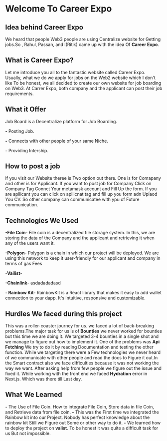 # Welcome To Career Expo


## Idea behind Career Expo

We heard that people Web3 people are using Centralize website for Getting jobs.So , Rahul, Passan, and I(Ritik) came up with the idea Of **Career Expo**.



## What is Career Expo?


Let me introduce you all to the fantastic website called Career Expo. Usually, what we do we apply for jobs on the Web2 website which I don't like To be honest, we all decided to create our own website for job boarding on Web3. At Carrer Expo, both company and the applicant can post their job requirements.  


## What it Offer

Job Board is a Decentralize platform for Job Boarding. 

  **-** Posting Job.
  
  **-** Connects with other people of your same Niche.
  
  **-** Providing Intership.

## How to post a job

If you visit our Website theree is Two option out there. One is for Comapany and other is for Applicant. If you want to post job for Company Click on Company Tag Connct Your metamask account and Fill Up the form. 
If you are apllicant you can click on apllicnat tag and fill up you form adn Uplaod You CV. So other company can communicatee with ypu of Future communication.

## Technologies We Used
**-File Coin**- 
 File coin is a decentralized file storage system.
 In this, we are storing the data of the Company and the applicant and retrieving it when any of the users want it.
 
**-Polygon**- 
 Polygon is a chain in which our project will be deployed. 
 We are using this network to keep it user-friendly for our applicant and company in terms of gas Fees
 
 **-Vailist**- 
  
  
**-Chainlink**- 
  asdadadadasd
  
 **- Rainbow Kit**- 
 RainbowKit is a React library that makes it easy to add wallet connection to your dapp. It's intuitive, responsive and customizable.

## Hurdles We faced during this project

This was a roller-coaster journey for us. we faced a lot of back-breaking problems.The major task for us is of **Bounties** we never worked for bounties but this time we are doing it. We targeted 3-4 bounties in a single shot and we manage to figure out how to implement it.
One of the problems was **Api Fetching** We try to do it by reading Documentation and testing the other function.
While we targeting there were a Few technologies we never heard of we communicate with other people and read the docs to Figure it out.In the Smart contract also we face difficulties because it was not working the way we want. After asking help from few people we figure out the issue and fixed it.
While working with the front end we faced **Hydration** error in Next.js. Which was there till Last day.


## What We Learned

**-** The Use of File Coin. How to integrate File Coin, Store data in file Coin, and Retrieve data from file coin.
**-** This was the First time we integrated the Rainbow kit into our Project. Nobody has perfect knowledge about the rainbow kit Still we Figure out Some or other way to do it.
**-** We learned how to deploy the project on **valist**. To be honest it was quite a difficult task for us But not impossible.
